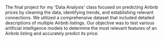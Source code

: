 The final project for my 'Data Analysis' class focused on predicting Airbnb prices by cleaning the data, identifying trends, and establishing relevant connections. We utilized a comprehensive dataset that included detailed descriptions of multiple Airbnb listings. Our objective was to test various artificial intelligence models to determine the most relevant features of an Airbnb listing and accurately predict its price.
